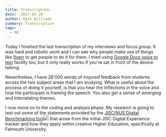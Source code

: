 ```yaml
---
title: Transcription
date:  2017-02-20
author: Mark Williams
summary: Transcription
tags: 
  - MA
---
```

Today I finished the last transcription of my interviews and focus group. It was hard and robotic work and I can see why people make use of things like [fiverr](fiverr.com) to get people to do it for them. I tried using [Google Docs voice to text](https://support.google.com/docs/answer/4492226?hl=en) facility too, but it only really works if you're sat in front of the device talking.

Nevertheless, I have 28'000 words of inspired feedback from students across the two subject areas that I am studying. What is useful about the process of doing it yourself, is that you hear the inflections in the voice and how the participant is framing the speech. You also get a sense of emerging and interrelating themes.

I now move on to the coding and analysis phase. My research is going to test out some of the statements provided by the [JISC/NUS Digital Benchmarking tool](http://repository.jisc.ac.uk/6140/1/Jisc_NUS_student_experience_benchmarking_tool.pdf)[![](chrome-extension://gmpljdlgcdkljlppaekciacdmdlhfeon/images/beside-link-icon.svg)](https://docs.google.com/viewer?url=http%3A%2F%2Frepository.jisc.ac.uk%2F6140%2F1%2FJisc_NUS_student_experience_benchmarking_tool.pdf&embedded=true&chrome=false&dov=1 "View this pdf file") that arose from the initial JISC Digital Experience tracker and how they apply within creative Higher Education, specifically at Falmouth University.
